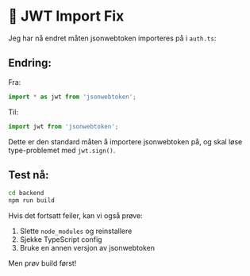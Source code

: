 # 🔧 JWT Import Fix

Jeg har nå endret måten jsonwebtoken importeres på i `auth.ts`:

## Endring:
Fra:
```typescript
import * as jwt from 'jsonwebtoken';
```

Til:
```typescript
import jwt from 'jsonwebtoken';
```

Dette er den standard måten å importere jsonwebtoken på, og skal løse type-problemet med `jwt.sign()`.

## Test nå:

```bash
cd backend
npm run build
```

Hvis det fortsatt feiler, kan vi også prøve:
1. Slette `node_modules` og reinstallere
2. Sjekke TypeScript config
3. Bruke en annen versjon av jsonwebtoken

Men prøv build først!
